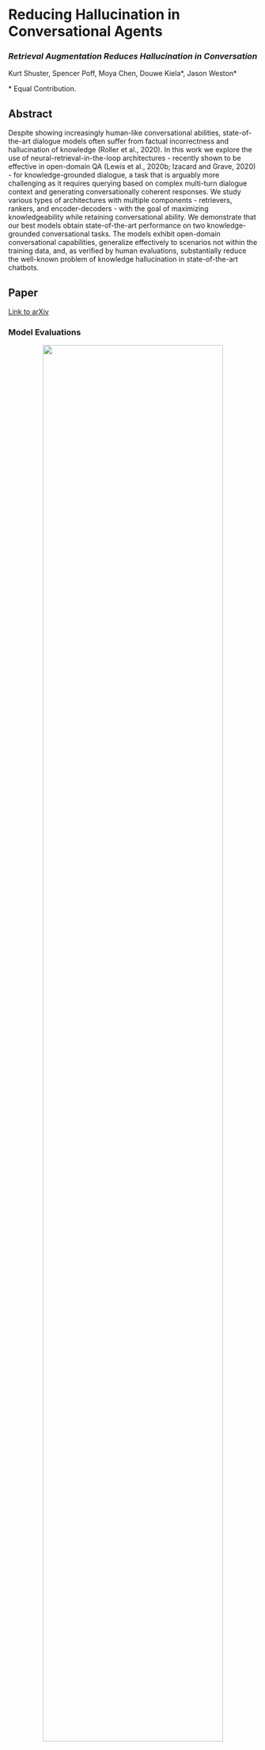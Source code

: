 # Reducing Hallucination in Conversational Agents

### _Retrieval Augmentation Reduces Hallucination in Conversation_

Kurt Shuster, Spencer Poff, Moya Chen, Douwe Kiela\*, Jason Weston\*

\* Equal Contribution.

## Abstract

Despite showing increasingly human-like conversational abilities, state-of-the-art dialogue models often suffer from factual incorrectness and hallucination of knowledge (Roller et al., 2020). In this work we explore the use of neural-retrieval-in-the-loop architectures - recently shown to be effective in open-domain QA (Lewis et al., 2020b; Izacard and Grave, 2020) - for knowledge-grounded dialogue, a task that is arguably more challenging as it requires querying based on complex multi-turn dialogue context and generating conversationally coherent responses. We study various types of architectures with multiple components - retrievers, rankers, and encoder-decoders - with the goal of maximizing knowledgeability while retaining conversational ability. We demonstrate that our best models obtain state-of-the-art performance on two knowledge-grounded conversational tasks. The models exhibit open-domain conversational capabilities, generalize effectively to scenarios not within the training data, and, as verified by human evaluations, substantially reduce the well-known problem of knowledge hallucination in state-of-the-art chatbots.

## Paper

[Link to arXiv](https://arxiv.org/abs/2104.07567)

### Model Evaluations


<p align="center"><img width="85%" src="Human_Evals.png" /></p>

### Example Model Outputs

<p align="center"><img width="85%" src="Model_Outputs.png" /></p>

## Tasks

### Wizard of Wikipedia (WoW)

You can access the [WoW](https://openreview.net/forum?id=r1l73iRqKm) dataset in ParlAI via the following:

    parlai dd -t wizard_of_wikipedia

### CMU Document Grounded Conversations (CMU_DoG)

You can access the [CMU_DoG](https://arxiv.org/abs/1809.07358) dataset in ParlAI via the following:

    parlai dd -t cmu_dog

To use the modified splits as described in the [paper](https://arxiv.org/abs/2104.07567), set the following flags for the seen/unseen splits, respectively:

    parlai dd -t cmu_dog --cmu-dog-split-type seen

    parlai dd -t cmu_dog --cmu-dog-split-type unseen --datatype test

## Pre-Trained Models

We provide the following 8 pre-trained models; each model, by default, uses a compressed FAISS Index for ease of use. We note the performance drop incurred by using the compressed index vs. the exact index, as well as the size and speed differences, in the table below. Note that the first three columns are with hotswapping indices with a model trained on an exact index; the fourth column measures performance when training specifically with a compressed index.

To interact with, or evaluate these models, you'll need at least 1 16gb GPU, as well as ~30 GB of RAM (as these models, by default, load the compressed indices).

### Interactive Mode

To use any of the models below, simply run the following command:

    parlai interactive -mf zoo_model_file

That's it!

### Performance as a function of index.

To specify the exact index, use `--indexer-type exact`; to specify the compressed index, use `--indexer-type compressed`. The compressed index has an important hyperparameter, `--compressed-indexer-nprobe`, that controls how exhaustive the search is within the index; the default is 64, but feel free to set higher (the maximum is 4096), bearing in mind that higher values yield slower searches.

Model | Exact Index | Compressed Index; 64 Centroids | Compressed Index; 128 Centroids | Trained on Compressed | Model Zoo File
------|------------------------:| ---------------------------------:| -------------: | ---------------------------------: | ---------------
**Size, GB** | 81 GB | 2.7 GB | 2.7 GB | 2.7 GB| |
BART RAG Token | 11.75 | 12.54 | 12.4 | 11.85 | zoo:hallucination/bart_rag_token/model |
BART RAG Sequence | 11.19 | 11.99 | 11.90 | | zoo:hallucination/bart_rag_sequence/model |
BART RAG Turn DTT | 11.87 | 12.51 | 12.45 | | zoo:hallucination/bart_rag_turn_dtt/model |
BART RAG Turn DO | 13.42 | 14.26 | 14.13 | | zoo:hallucination/bart_rag_turn_do/model |
BART RAG DPR Poly | 11.71 | 12.56 | 12.31 | | zoo:hallucination/bart_rag_dpr_poly/model |
BART FiD DPR | 14.34 | 14.68 | 14.64 | | zoo:hallucination/bart_fid_dpr/model |
BART FiD RAG | 14.65 | 15.00 | 14.95 | | zoo:hallucination/bart_fid_rag/model |
BART FiD RAG DPR Poly | 12.37 | 13.30 | 13.03 | | zoo:hallucination/bart_fid_rag_dpr_poly/model |

## Train your Own Models

The following commands demonstrate how to train some of the models above; we intentionally vary some options to demonstrate the flexibility of the methods. We note that the batchsizes specified below will work for 4x32gb GPUs; adjust them as needed for smaller storage. The default index in each of these is the compressed index from above.

#### Train a BART-Large RAG-Token model with DPR Retrieval on WoW

    parlai train_model -m rag -t wizard_of_wikipedia \
    --rag-model-type token --rag-retriever-type dpr --dpr-model-file zoo:hallucination/multiset_dpr/hf_bert_base.cp \
    --generation-model bart -o arch/bart_large \
    --batchsize 16 --fp16 True --gradient-clip 0.1 --label-truncate 128 \
    --log-every-n-secs 30 --lr-scheduler reduceonplateau --lr-scheduler-patience 1 \
    --model-parallel True --optimizer adam --text-truncate 512 --truncate 512 \
    -lr 1e-05 -vmm min -veps 0.25 -vme 1000 -vmt ppl -vp 5 \

#### Train a T5-Large RAG-Turn Doc-Then-Turn model with DPR Retrieval on WoW

    parlai train_model -m rag -t wizard_of_wikipedia \
    --rag-model-type turn --rag-turn-marginalize doc_then_turn --rag-retriever-type dpr \
    --generation-model t5 --t5-model-arch t5-large \
    --batchsize 16 --fp16 True --gradient-clip 0.1 --label-truncate 128 \
    --log-every-n-secs 30 --lr-scheduler reduceonplateau --lr-scheduler-patience 1 \
    --model-parallel True --optimizer adam --text-truncate 512 --truncate 512 \
    -lr 1e-05 -vmm min -veps 0.25 -vme 1000 -vmt ppl -vp 5 \

#### Train a BlenderBot-2.7B RAG Sequence Model with DPR-Poly Retrieval on WoW

For the BlenderBot model, we add extra positions to the encoder, so that we can retain additional information from the retrieved documents.

    parlai train_model -m rag -t wizard_of_wikipedia \
    --rag-model-type turn --rag-turn-marginalize doc_then_turn --rag-retriever-type dpr \
    --generation-model transformer/generator -o arch/blenderbot_3B \
    --n-extra-positions 128 \
    --init-model zoo:blender/blender_3B/model --dict-file zoo:blender/blender_3B/model.dict \
    --batchsize 8 --fp16 True --gradient-clip 0.1 \
    --log-every-n-secs 30 --lr-scheduler reduceonplateau --lr-scheduler-patience 1 \
    --model-parallel True --optimizer adam \
    -lr 1e-05 -vmm min -veps 0.25 -vme 1000 -vmt ppl -vp 5 \

#### Train a BART-Large FiD Model, with a DPR Retriever initialized from a DPR Model trained with RAG.

This is the **BART FiD RAG** model specified above.

    parlai train_model -m fid -t wizard_of_wikipedia \
    --rag-retriever-type dpr --query-model bert_from_parlai_rag \
    --dpr-model-file zoo:hallucination/bart_rag_token/model \
    --generation-model bart -o arch/bart_large \
    --batchsize 16 --fp16 True --gradient-clip 0.1 --label-truncate 128 \
    --log-every-n-secs 30 --lr-scheduler reduceonplateau --lr-scheduler-patience 1 \
    --model-parallel True --optimizer adam --text-truncate 512 --truncate 512 \
    -lr 1e-05 -vmm min -veps 0.25 -vme 1000 -vmt ppl -vp 5 \

#### Train a T5-Base FiD Model, using a smaller index for debug purposes.

We provide a smaller FAISS index comprising ~3k documents, which encompasses all topics appearing in the Wizard of Wikipedia dataset.

    parlai train_model -m fid -t wizard_of_wikipedia \
    --rag-retriever-type dpr --query-model bert_from_parlai_rag \
    --dpr-model-file zoo:hallucination/bart_rag_token/model \
    --retriever-small-index exact \
    --generation-model t5 --t5-model-arch t5-base \
    --batchsize 16 --fp16 True --gradient-clip 0.1 --label-truncate 128 \
    --log-every-n-secs 30 --lr-scheduler reduceonplateau --lr-scheduler-patience 1 \
    --model-parallel True --optimizer adam --text-truncate 512 --truncate 512 \
    -lr 1e-05 -vmm min -veps 0.25 -vme 1000 -vmt ppl -vp 5 \